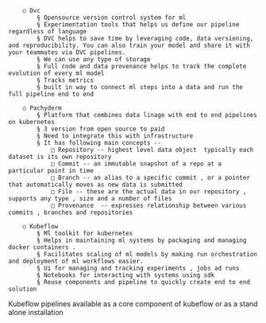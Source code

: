     	○ Dvc
    		§ Opensource version control system for ml
    		§ Experimentation tools that helps us define our pipeline regardless of language
    		§ DVC helps to save time by leveraging code, data versioning, and reproducibility. You can also train your model and share it with your teammates via DVC pipelines.
    		§ We can use any type of storage
    		§ Full code and data provenance helps to track the complete evolution of every ml model
    		§ Tracks metrics
    		§ built in way to connect ml steps into a data and run the full pipeline end to end

    	○ Pachyderm
    		§ Platform that combines data linage with end to end pipelines on kubernetes
    		§ 3 version from open source to paid
    		§ Need to integrate this with infrastructure
    		§ It has following main concepts --
    			□ Repository -- highest level data object  typically each dataset is its own repository
    			□ Commit -- an immutable snapshot of a repo at a particular point in time
    			□ Branch -- an alias to a specific commit , or a pointer that automatically moves as new data is submitted
    			□ File -- these are the actual data in our repository , supports any type , size and a number of files
    			□ Provenance  -- expresses relationship between various commits , branches and repositories

    	○ Kubeflow
    		§ Ml toolkit for kubernetes
    		§ Helps in maintaining ml systems by packaging and managing docker containers .
    		§ Facilitates scaling of ml models by making run orchestration and deployment of ml workflows easier.
    		§ Ui for managing and tracking experiments , jobs ad runs
    		§ Notebooks for interacting with systems using sdk
    		§ Reuse components and pipeline to quickly create end to end solution

Kubeflow pipelines available as a core component of kubeflow or as a stand alone installation
